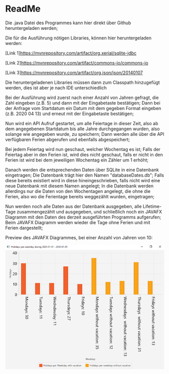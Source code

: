 <h1>ReadMe</h1>

Die .java Datei des Programmes kann hier direkt über Github heruntergeladen werden;

Die für die Ausführung nötigen Libraries, können hier heruntergeladen werden:

[Link 1]https://mvnrepository.com/artifact/org.xerial/sqlite-jdbc

[Link 2]https://mvnrepository.com/artifact/commons-io/commons-io

[Link 3]https://mvnrepository.com/artifact/org.json/json/20140107


Die heruntergeladenen Libraries müssen dann zum Classpath hinzugefügt werden, dies ist aber je nach IDE 
unterschiedlich

Bei der Ausführung wird zuerst nach einer Anzahl von Jahren gefragt, die Zahl eingeben (z.B. 5) und dann
mit der Eingabetaste bestätigen;
Dann bei der Anfrage vom Startdatum ein Datum mit dem gegeben Format eingeben (z.B. 2020 04 13) und erneut
mit der Eingabetaste bestätigen;

Nun wird ein API Aufruf gestartet, um alle Feiertage in dieser Zeit, also ab dem angegebenen Startdatum bis alle
Jahre durchgegangen wurden, also solange wie angegeben wurde, zu speichern;
Dann werden alle über die API verfügbaren Ferien abgerufen und ebenfalls abgespeichert;

Bei jedem Feiertag wird nun geschaut, welcher Wochentag es ist;
Falls der Feiertag aber in den Ferien ist, wird dies nicht geschaut, falls er nicht in den Ferien ist 
wird bei dem jeweiligen Wochentag ein Zähler um 1 erhöht;

Danach werden die entsprechenden Daten über SQLite in eine Datenbank eingetragen; Die Datenbank trägt hier
den Namen "databaseDates.db"; Falls diese bereits existiert wird in diese hineingeschrieben, falls nicht wird
eine neue Datenbank mit diesem Namen angelegt;
In die Datenbank werden allerdings nur die Daten von den Wochentagen angelegt, die ohne die Ferien, also wo die 
Ferientage bereits weggezählt wurden, eingetragen;

Nun werden noch alle Daten aus der Datenbank ausgegeben, alle Lifetime-Tage zusammengezählt und ausgegeben, 
und schließlich noch ein JAVAFX Diagramm mit den Daten des derzeit ausgeführten Programms aufgerufen;
Beim JAVAFX Diagramm werden wieder die Tage ohne Ferien und mit Ferien dargestellt;

Preview des JAVAFX Diagrammes, bei einer Anzahl von Jahren von 10:

![Preview](https://github.com/Nnnoooaaahhhh/4AHW_SWP_HUEs/blob/master/HolidaysX/example.PNG)
